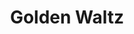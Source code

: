 --- 
title: "Golden Waltz"
publishdate: "2019-9-3T16:48:46+02:00"
src: "https://365manga.net/manga/golden-waltz"
image: "https://data.365manga.net/images/thumbnails/2039-golden-waltz.jpg"
description: "Ice Dancing: a figure skating event that can be explained by its name, dancing on the ice. Because ice dancing involves two people matching their breathing to dance together, their partner is very important.That's why they call meeting the best partner a so-called 'miracle.' Yoon Hong Joo is uncertain if she would be able to recognize it if it did occur to her. At present, she has her hands full…"
---